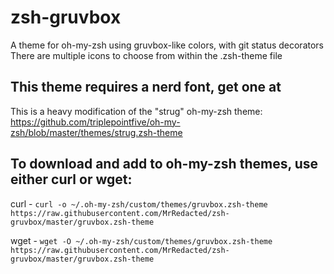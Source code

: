 # zsh-gruvbox
A theme for oh-my-zsh using gruvbox-like colors, with git status decorators
There are multiple icons to choose from within the .zsh-theme file

## This theme requires a nerd font, get one at [](https://www.nerdfonts.com/)

This is a heavy modification of the "strug" oh-my-zsh theme: https://github.com/triplepointfive/oh-my-zsh/blob/master/themes/strug.zsh-theme

## To download and add to oh-my-zsh themes, use either curl or wget:

curl - `curl -o ~/.oh-my-zsh/custom/themes/gruvbox.zsh-theme https://raw.githubusercontent.com/MrRedacted/zsh-gruvbox/master/gruvbox.zsh-theme`

wget - `wget -O ~/.oh-my-zsh/custom/themes/gruvbox.zsh-theme https://raw.githubusercontent.com/MrRedacted/zsh-gruvbox/master/gruvbox.zsh-theme`
